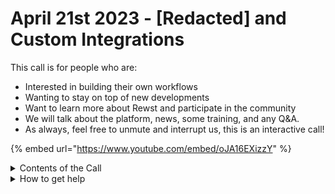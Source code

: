 # April 21st 2023 - \[Redacted] and Custom Integrations

This call is for people who are:

* Interested in building their own workflows
* Wanting to stay on top of new developments
* Want to learn more about Rewst and participate in the community
* We will talk about the platform, news, some training, and any Q\&A.
* As always, feel free to unmute and interrupt us, this is an interactive call!

{% embed url="https://www.youtube.com/embed/oJA16EXizzY" %}

<details>

<summary>Contents of the Call</summary>

In this call, we covered the following:

* Nick covers the ability to filter out and redact task inputs and outputs from results
* Brandon announces the initiative to turn our current Rewst Foundations courses into a self-serve path on rewst.help. 102 \~ 104 are now available on YouTube, rewst.help, and Live at calendly.com/cluck-u
* Product Manager, Danial-the-great, gives an update on Organization Tags
* Tim talks about building Custom integrations with the Generic API actions
* Phillip shows off using Webhook responses to get data back from Rewst
* Tim comes in again to talk about Integration Overrides ​

</details>

<details>

<summary>How to get help</summary>

Resources:

* Getting Started: [https://docs.rewst.help/cluck-university/getting-started](https://docs.rewst.help/cluck-university/getting-started)
* Rewst Foundations Training: [https://docs.rewst.help/cluck-university/rewst-foundations-10x](https://docs.rewst.help/cluck-university/rewst-foundations-10x)
* Chat (Discord): [https://discord.gg/rewst](https://discord.gg/rewst)
  * Private #\{{ msp \}} channel
  * \#the-kewp
* Email to create Tickets: [the\_roc@rewst.io](mailto:the\_roc@rewst.io)

Cluck U Sign-ups:

* All 100 Series Courses are now available: [https://calendly.com/cluck-u/](https://calendly.com/cluck-u/)
* ROC AMA Calls: [https://calendly.com/cluck-u/roc-ama](https://calendly.com/cluck-u/roc-ama)

Feature + Integration Requests: [https://rewst.canny.io](https://rewst.canny.io)

</details>
